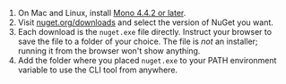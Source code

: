 1. On Mac and Linux, install [Mono 4.4.2 or later](http://www.mono-project.com/docs/getting-started/install/).
2. Visit [nuget.org/downloads](https://nuget.org/downloads) and select the version of NuGet you want.
3. Each download is the `nuget.exe` file directly. Instruct your browser to save the file to a folder of your choice. The file is *not* an installer; running it from the browser won't show anything.
4. Add the folder where you placed `nuget.exe` to your PATH environment variable to use the CLI tool from anywhere.